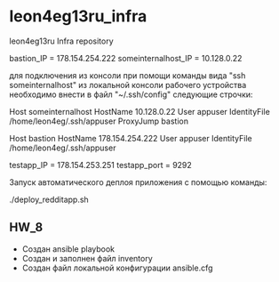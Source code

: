 # leon4eg13ru_infra
leon4eg13ru Infra repository

bastion_IP = 178.154.254.222
someinternalhost_IP = 10.128.0.22

для подключения из консоли при помощи команды вида "ssh someinternalhost" из
локальной консоли рабочего устройства необходимо внести в файл "~/.ssh/config"
следующие строчки:

Host someinternalhost
        HostName 10.128.0.22
        User appuser
        IdentityFile /home/leon4eg/.ssh/appuser
        ProxyJump bastion

Host bastion
        HostName 178.154.254.222
        User appuser
        IdentityFile /home/leon4eg/.ssh/appuser

testapp_IP = 178.154.253.251
testapp_port = 9292

Запуск автоматического деплоя приложения с помощью команды:

./deploy_redditapp.sh

## HW_8

- Создан ansible playbook
- Cоздан и заполнен файл inventory
- Создан файл локальной конфигурации ansible.cfg
